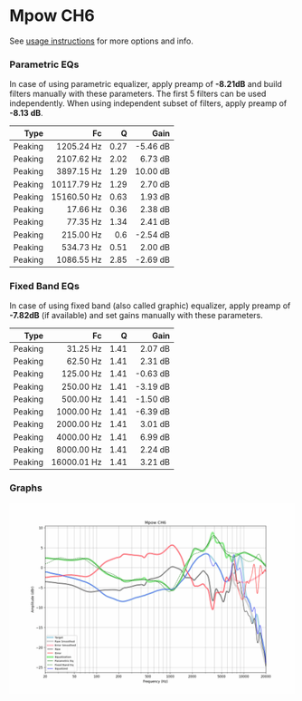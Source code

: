 # Mpow CH6
See [usage instructions](https://github.com/jaakkopasanen/AutoEq#usage) for more options and info.

### Parametric EQs
In case of using parametric equalizer, apply preamp of **-8.21dB** and build filters manually
with these parameters. The first 5 filters can be used independently.
When using independent subset of filters, apply preamp of **-8.13 dB**.

| Type    | Fc          |    Q | Gain     |
|--------:|------------:|-----:|---------:|
| Peaking | 1205.24 Hz  | 0.27 | -5.46 dB |
| Peaking | 2107.62 Hz  | 2.02 | 6.73 dB  |
| Peaking | 3897.15 Hz  | 1.29 | 10.00 dB |
| Peaking | 10117.79 Hz | 1.29 | 2.70 dB  |
| Peaking | 15160.50 Hz | 0.63 | 1.93 dB  |
| Peaking | 17.66 Hz    | 0.36 | 2.38 dB  |
| Peaking | 77.35 Hz    | 1.34 | 2.41 dB  |
| Peaking | 215.00 Hz   | 0.6  | -2.54 dB |
| Peaking | 534.73 Hz   | 0.51 | 2.00 dB  |
| Peaking | 1086.55 Hz  | 2.85 | -2.69 dB |

### Fixed Band EQs
In case of using fixed band (also called graphic) equalizer, apply preamp of **-7.82dB**
(if available) and set gains manually with these parameters.

| Type    | Fc          |    Q | Gain     |
|--------:|------------:|-----:|---------:|
| Peaking | 31.25 Hz    | 1.41 | 2.07 dB  |
| Peaking | 62.50 Hz    | 1.41 | 2.31 dB  |
| Peaking | 125.00 Hz   | 1.41 | -0.63 dB |
| Peaking | 250.00 Hz   | 1.41 | -3.19 dB |
| Peaking | 500.00 Hz   | 1.41 | -1.50 dB |
| Peaking | 1000.00 Hz  | 1.41 | -6.39 dB |
| Peaking | 2000.00 Hz  | 1.41 | 3.01 dB  |
| Peaking | 4000.00 Hz  | 1.41 | 6.99 dB  |
| Peaking | 8000.00 Hz  | 1.41 | 2.24 dB  |
| Peaking | 16000.01 Hz | 1.41 | 3.21 dB  |

### Graphs
![](./Mpow%20CH6.png)